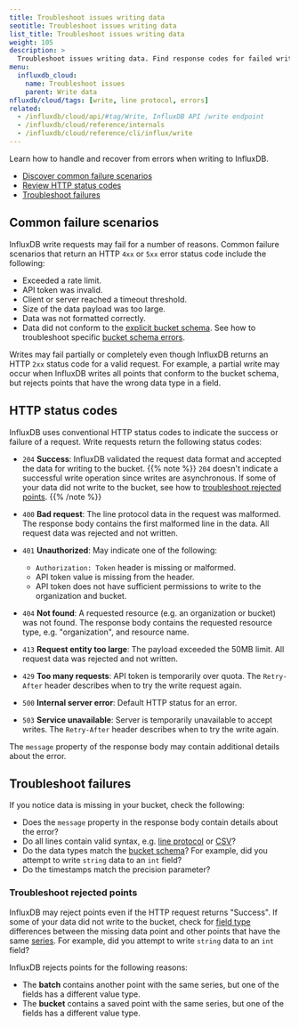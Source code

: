 ```yaml
---
title: Troubleshoot issues writing data
seotitle: Troubleshoot issues writing data
list_title: Troubleshoot issues writing data
weight: 105
description: >
  Troubleshoot issues writing data. Find response codes for failed writes. Discover how writes fail, from exceeding rate or payload limits, to syntax errors and schema conflicts.
menu:
  influxdb_cloud:
    name: Troubleshoot issues
    parent: Write data
nfluxdb/cloud/tags: [write, line protocol, errors]
related:
  - /influxdb/cloud/api/#tag/Write, InfluxDB API /write endpoint
  - /influxdb/cloud/reference/internals
  - /influxdb/cloud/reference/cli/influx/write
---
```


Learn how to handle and recover from errors when writing to InfluxDB.

- [Discover common failure scenarios](#common-failure-scenarios)
- [Review HTTP status codes](#review-http-status-codes)
- [Troubleshoot failures](#troubleshoot-failures)

## Common failure scenarios

InfluxDB write requests may fail for a number of reasons.
Common failure scenarios that return an HTTP `4xx` or `5xx` error status code include the following:

- Exceeded a rate limit.
- API token was invalid.
- Client or server reached a timeout threshold.
- Size of the data payload was too large.
- Data was not formatted correctly.
- Data did not conform to the [explicit bucket schema](/influxdb/cloud/organizations/buckets/bucket-schema/).
  See how to troubleshoot specific [bucket schema errors](/influxdb/cloud/organizations/buckets/bucket-schema/#troubleshoot-errors).

Writes may fail partially or completely even though InfluxDB returns an HTTP `2xx` status code for a valid request.
For example, a partial write may occur when InfluxDB writes all points that conform to the bucket schema, but rejects points that have the wrong data type in a field.

## HTTP status codes

InfluxDB uses conventional HTTP status codes to indicate the success or failure of a request.
Write requests return the following status codes:

- `204` **Success**: InfluxDB validated the request data format and accepted the data for writing to the bucket.
    {{% note %}}
  `204` doesn't indicate a successful write operation since writes are asynchronous.
  If some of your data did not write to the bucket, see how to [troubleshoot rejected points](#troubleshoot-rejected-points).
    {{% /note %}}

- `400` **Bad request**: The line protocol data in the request was malformed.
   The response body contains the first malformed line in the data. All request data was rejected and not written.
- `401` **Unauthorized**: May indicate one of the following:
  - `Authorization: Token` header is missing or malformed.
  - API token value is missing from the header.
  - API token does not have sufficient permissions to write to the organization and bucket.
- `404` **Not found**: A requested resource (e.g. an organization or bucket) was not found. The response body contains the requested resource type, e.g. "organization", and resource name.
- `413` **Request entity too large**: The payload exceeded the 50MB limit. All request data was rejected and not written.
- `429` **Too many requests**: API token is temporarily over quota. The `Retry-After` header describes when to try the write request again.
- `500` **Internal server error**: Default HTTP status for an error.
- `503` **Service unavailable**: Server is temporarily unavailable to accept writes. The `Retry-After` header describes when to try the write again.

The `message` property of the response body may contain additional details about the error.

## Troubleshoot failures

If you notice data is missing in your bucket, check the following:

- Does the `message` property in the response body contain details about the error?
- Do all lines contain valid syntax, e.g. [line protocol](/influxdb/cloud/reference/syntax/line-protocol/) or [CSV](/influxdb/cloud/reference/syntax/annotated-csv/)?
- Do the data types match the [bucket schema](/influxdb/cloud/organizations/buckets/bucket-schema/)?
  For example, did you attempt to write `string` data to an `int` field?
- Do the timestamps match the precision parameter?

### Troubleshoot rejected points

InfluxDB may reject points even if the HTTP request returns "Success".
If some of your data did not write to the bucket, check for [field type](/influxdb/cloud/reference/key-concepts/data-elements/#field-value) differences between the missing data point and other points that have the same [series](/influxdb/cloud/reference/key-concepts/data-elements/#series).
For example, did you attempt to write `string` data to an `int` field?

InfluxDB rejects points for the following reasons:
- The **batch** contains another point with the same series, but one of the fields has a different value type.
- The **bucket** contains a saved point with the same series, but one of the fields has a different value type.

